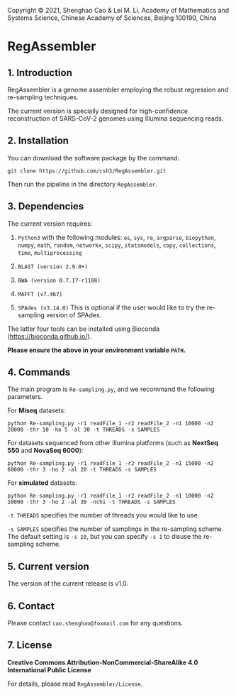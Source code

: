 Copyright © 2021, Shenghao Cao & Lei M. Li. Academy of Mathematics and Systems Science, Chinese Academy of Sciences, Beijing 100190, China

# RegAssembler

## 1. Introduction
RegAssembler is a genome assembler employing the robust regression and re-sampling techniques.

The current version is specially designed for high-confidence reconstruction of SARS-CoV-2 genomes using Illumina sequencing reads.

## 2. Installation
You can download the software package by the command:

```
git clone https://github.com/csh3/RegAssembler.git
```

Then run the pipeline in the directory `RegAssembler`.

## 3. Dependencies
The current version requires:

1. `Python3` with the following modules: 
`os`, `sys`, `re`, `argparse`, `biopython`, `numpy`, `math`, `random`, `networkx`, `scipy`, `statsmodels`, `copy`, `collections`, `time`, `multiprocessing`

2. `BLAST (version 2.9.0+)`
3. `BWA (version 0.7.17-r1188)`
4. `MAFFT (v7.467)`
5. `SPAdes (v3.14.0)` This is optional if the user would like to try the re-sampling version of SPAdes.

The latter four tools can be installed using Bioconda (https://bioconda.github.io/). 

**Please ensure the above in your environment variable `PATH`.**

## 4. Commands
The main program is `Re-sampling.py`, and we recommand the following parameters.

For **Miseq** datasets:

```
python Re-sampling.py -r1 readFile_1 -r2 readFile_2 -n1 10000 -n2 20000 -thr 10 -ho 5 -al 30 -t THREADS -s SAMPLES
```

For datasets sequenced from other illumina platforms (such as **NextSeq 550** and **NovaSeq 6000**):

```
python Re-sampling.py -r1 readFile_1 -r2 readFile_2 -n1 15000 -n2 60000 -thr 3 -ho 2 -al 20 -t THREADS -s SAMPLES
```

For **simulated** datasets:

```
python Re-sampling.py -r1 readFile_1 -r2 readFile_2 -n1 10000 -n2 10000 -thr 3 -ho 2 -al 30 -nchi -t THREADS -s SAMPLES
```

`-t THREADS` specifies the number of threads you would like to use. 

`-s SAMPLES` specifies the number of samplings in the re-sampling scheme. The default setting is `-s 10`, but you can specify `-s 1` to disuse the re-sampling scheme.

## 5. Current version

The version of the current release is v1.0.


## 6. Contact

Please contact `cao.shenghao@foxmail.com` for any questions.


## 7. License

**Creative Commons Attribution-NonCommercial-ShareAlike 4.0 International Public License**

For details, please read `RegAssembler/License`.
